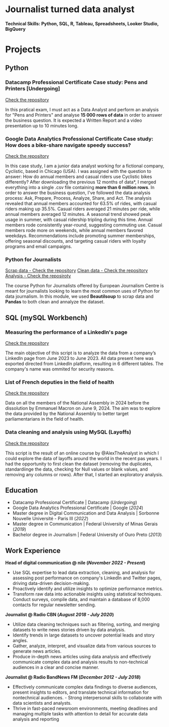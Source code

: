 # Journalist turned data analyst  

#### Technical Skills: Python, SQL, R, Tableau, Spreadsheets, Looker Studio, BigQuery 

# Projects

## Python

### Datacamp Professional Certificate Case study: Pens and Printers [Undergoing]
[Check the repository](https://github.com/Miickka/datacamp_certificate)

In this pratical exam, I must act as a Data Analyst and perform an analysis for "Pens and Printers" and analyse **15 000 rows of data** in order to answer the business question. It is expected a Written Report and a video presentation up to 10 minutes long.

### Google Data Analytics Professional Certificate Case study: How does a bike-share navigate speedy success?  
[Check the repository](https://github.com/Miickka/capstone-google-certificate)

In this case study, I am a junior data analyst working for a fictional company, Cyclistic, based in Chicago (USA). I was assigned with the question to answer: How do annual members and casual riders use Cyclistic bikes differently? After downloading the previous 12 months of data*, I merged everything into a single .csv file containing **more than 6 million rows**. In order to answer the business question, I've followed the data analysis process: Ask, Prepare, Process, Analyze, Share, and Act. The analysis revealed that annual members accounted for 63.5% of rides, with casual riders making up 35.5%. Casual riders averaged 21 minutes per ride, while annual members averaged 12 minutes. A seasonal trend showed peak usage in summer, with casual ridership tripling during this time. Annual members rode consistently year-round, suggesting commuting use. Casual members rode more on weekends, while annual members favored weekdays. Recommendations include promoting summer memberships, offering seasonal discounts, and targeting casual riders with loyalty programs and email campaigns.

### Python for Journalists 
[Scrap data - Check the repository](https://github.com/Miickka/python-journalists-scrap-data)
[Clean data - Check the repository](https://github.com/Miickka/python-journalists-clean)
[Analysis - Check the reposiroty](https://github.com/Miickka/python_journalists_analysis)

The course Python for Journalists offered by European Journalism Centre is meant for journalists looking to learn the most common uses of Python for data journalism. In this module, we used **Beautilsoup** to scrap data and **Pandas** to both clean and annalyze the dataset. 

## SQL (mySQL Workbench)

### Measuring the performance of a LinkedIn's page 
[Check the repository](https://github.com/Miickka/stats_performance_linkedin_2024)

The main objective of this script is to analyze the data from a company’s LinkedIn page from June 2023 to June 2023. All data present here was exported directed from LinkedIn platform, resulting in 6 different tables. The company's name was ommited for security reasons.  

### List of French deputies in the field of health
[Check the repository](https://github.com/Miickka/d-put-s-fr-2024)

Data on all the members of the National Assembly in 2024 before the dissolution by Emmanuel Macron on June 9, 2024. The aim was to explore the data provided by the National Assembly to better target parliamentarians in the field of health.

### Data cleaning and analysis using MySQL (Layoffs)
[Check the repository](https://github.com/Miickka/layoffs-project-sql)

This script is the result of an online course by @AlexTheAnalyst in which I could explore the data of layoffs around the world in the recent pas years. I had the opportunity to first clean the dataset (removing the duplicates, standardiinge the data, checking for Null values or blank values, and removing any columns or rows). After that, I started an exploratory analysis.


## Education
- Datacamp Professional Certificate | Datacamp (_Urdergoing_)
- Google Data Analytics Professional Certificate | Google (_2024_)
- Master degree in Digital Communication and Data Analysis | Sorbonne Nouvelle Université - Paris III (_2022_)
- Master degree in Communication | Federal University of Minas Gerais (_2019_)
- Bachelor degree in Journalism | Federal University of Ouro Preto (_2013_)        		


## Work Experience
**Head of digital communication @ nile (_November 2022 - Present_)**
- Use SQL expertise to lead data extraction, cleaning, and analysis for assessing post performance on company's LinkedIn and Twitter pages, driving data-driven decision-making.
- Proactively identify and utilize insights to optimize performance metrics.
- Transform raw data into actionable insights using statistical techniques. Conduct surveys, compile data, and maintain a database of 8,000 contacts for regular newsletter sending. 

**Journalist @ Radio CBN (_August 2018 - July 2020_)**
- Utilize data cleaning techniques such as filtering, sorting, and merging datasets to write news stories driven by data analysis.
- Identify trends in large datasets to uncover potential leads and story angles.
- Gather, analyze, interpret, and visualize data from various sources to generate news articles.
- Produce in-depth news articles using data analysis and effectively communicate complex data and analysis results to non-technical audiences in a clear and concise manner.

**Journalist @ Radio BandNews FM (_December 2012 - July 2018_)**
- Effectively communicate complex data findings to diverse audiences, present insights to editors, and translate technical information for nontechnical audiences. - Strong interpersonal skills to collaborate with data scientists and analysts.
- Thrive in fast-paced newsroom environments, meeting deadlines and managing multiple tasks with attention to detail for accurate data analysis and reporting







 
